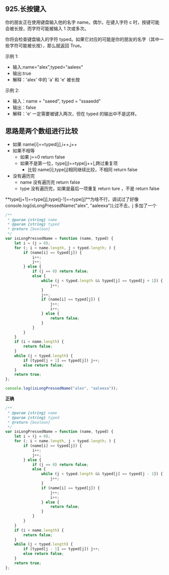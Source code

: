 ## 925.长按键入

你的朋友正在使用键盘输入他的名字 name。偶尔，在键入字符 c 时，按键可能会被长按，而字符可能被输入 1 次或多次。

你将会检查键盘输入的字符 typed。如果它对应的可能是你的朋友的名字（其中一些字符可能被长按），那么就返回 True。

示例 1:

- 输入:name="alex",typed="aaleex"
- 输出:true
- 解释：'alex' 中的 'a' 和 'e' 被长按

示例 2:

- 输入：name = "saeed", typed = "ssaaedd"
- 输出：false
- 解释：'e' 一定需要被键入两次，但在 typed 的输出中不是这样。

## 思路是两个数组进行比较

- 如果 name[i]==typed[j],i++,j++
- 如果不相等
  - 如果 j==0 return false
  - 如果不是第一位，type[j]==type[j++],跨过重复项
    - 比较 name[i],type[j]相同继续比较，不相同 return false
- 没有遍历完
  - name 没有遍历完 return false
  - type 没有遍历完，如果是最后一项重复 return ture ，不是 return false

**type[j+1]==type[j],type[j-1]==type[j]**为啥不行，调试过了好像 console.log(isLongPressedName("alex", "aaleexa"));过不去，j 多加了一个

```js
/**
 * @param {string} name
 * @param {string} typed
 * @return {boolean}
 */
var isLongPressedName = function (name, typed) {
	let i = (j = 0);
	for (; i < name.length, j < typed.length; ) {
		if (name[i] == typed[j]) {
			i++;
			j++;
		} else {
			if (j == 0) return false;
			else {
				while (j < typed.length && typed[j] == typed[j + 1]) {
					j++;
				}
				j++;
				if (name[i] == typed[j]) {
					j++;
					i++;
				} else {
					return false;
				}
			}
		}
	}
	if (i < name.length) {
		return false;
	}
	while (j < typed.length) {
		if (typed[j + 1] == typed[j]) j++;
		else return false;
	}
	return true;
};

console.log(isLongPressedName("alex", "aaleexa"));
```

**正确**

```js
/**
 * @param {string} name
 * @param {string} typed
 * @return {boolean}
 */
var isLongPressedName = function (name, typed) {
	let i = (j = 0);
	for (; i < name.length, j < typed.length; ) {
		if (name[i] == typed[j]) {
			i++;
			j++;
		} else {
			if (j == 0) return false;
			else {
				while (j < typed.length && typed[j] == typed[j - 1]) {
					j++;
				}
				if (name[i] == typed[j]) {
					j++;
					i++;
				} else {
					return false;
				}
			}
		}
	}
	if (i < name.length) {
		return false;
	}
	while (j < typed.length) {
		if (typed[j - 1] == typed[j]) j++;
		else return false;
	}
	return true;
};
```
